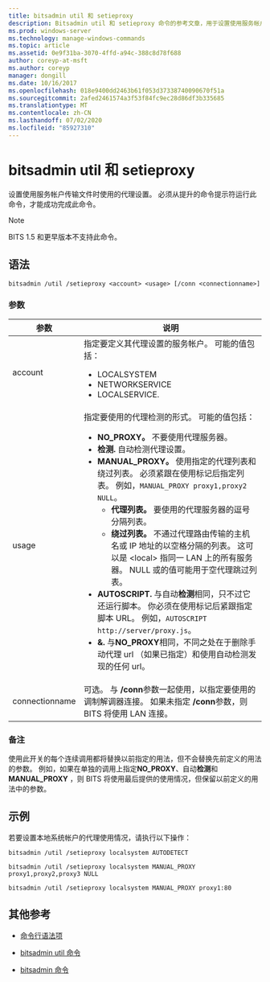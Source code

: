 ```yaml
---
title: bitsadmin util 和 setieproxy
description: Bitsadmin util 和 setieproxy 命令的参考文章，用于设置使用服务帐户传输文件时使用的代理设置。
ms.prod: windows-server
ms.technology: manage-windows-commands
ms.topic: article
ms.assetid: 0e9f31ba-3070-4ffd-a94c-388c8d78f688
author: coreyp-at-msft
ms.author: coreyp
manager: dongill
ms.date: 10/16/2017
ms.openlocfilehash: 018e9400dd2463b61f053d37338740090670f51a
ms.sourcegitcommit: 2afed2461574a3f53f84fc9ec28d86df3b335685
ms.translationtype: MT
ms.contentlocale: zh-CN
ms.lasthandoff: 07/02/2020
ms.locfileid: "85927310"
---
```

# <a name="bitsadmin-util-and-setieproxy"></a>bitsadmin util 和 setieproxy

设置使用服务帐户传输文件时使用的代理设置。 必须从提升的命令提示符运行此命令，才能成功完成此命令。

> [!NOTE]
> BITS 1.5 和更早版本不支持此命令。

## <a name="syntax"></a>语法

```
bitsadmin /util /setieproxy <account> <usage> [/conn <connectionname>]
```

### <a name="parameters"></a>参数

| 参数 | 说明 |
| --------- | ---------- |
| account | 指定要定义其代理设置的服务帐户。 可能的值包括：<ul><li>LOCALSYSTEM</li><li>   NETWORKSERVICE</li><li>LOCALSERVICE.</li></ul> |
| usage | 指定要使用的代理检测的形式。 可能的值包括：<ul><li>**NO_PROXY。** 不要使用代理服务器。</li><li>**检测.** 自动检测代理设置。</li><li>**MANUAL_PROXY。** 使用指定的代理列表和绕过列表。 必须紧跟在使用标记后指定列表。 例如，`MANUAL_PROXY proxy1,proxy2 NULL`。<ul><li>**代理列表。** 要使用的代理服务器的逗号分隔列表。</li><li>**绕过列表。** 不通过代理路由传输的主机名或 IP 地址的以空格分隔的列表。 这可以是 \<local> 指同一 LAN 上的所有服务器。 NULL 或的值可能用于空代理跳过列表。</li></ul><li>**AUTOSCRIPT.** 与自动**检测**相同，只不过它还运行脚本。 你必须在使用标记后紧跟指定脚本 URL。 例如，`AUTOSCRIPT http://server/proxy.js`。</li><li>**&.** 与**NO_PROXY**相同，不同之处在于删除手动代理 url （如果已指定）和使用自动检测发现的任何 url。</li></ul> |
| connectionname | 可选。 与 **/conn**参数一起使用，以指定要使用的调制解调器连接。 如果未指定 **/conn**参数，则 BITS 将使用 LAN 连接。 |

### <a name="remarks"></a>备注

使用此开关的每个连续调用都将替换以前指定的用法，但不会替换先前定义的用法的参数。 例如，如果在单独的调用上指定**NO_PROXY**、自动**检测**和**MANUAL_PROXY** ，则 BITS 将使用最后提供的使用情况，但保留以前定义的用法中的参数。

## <a name="examples"></a>示例

若要设置本地系统帐户的代理使用情况，请执行以下操作：

```
bitsadmin /util /setieproxy localsystem AUTODETECT
```

```
bitsadmin /util /setieproxy localsystem MANUAL_PROXY proxy1,proxy2,proxy3 NULL
```

```
bitsadmin /util /setieproxy localsystem MANUAL_PROXY proxy1:80
```

## <a name="additional-references"></a>其他参考

- [命令行语法项](command-line-syntax-key.md)

- [bitsadmin util 命令](bitsadmin-util.md)

- [bitsadmin 命令](bitsadmin.md)
